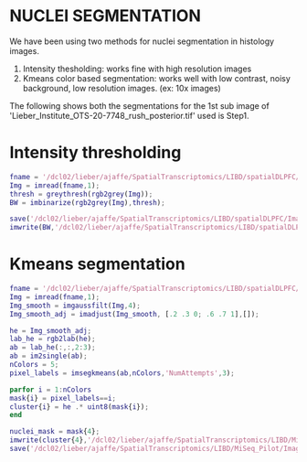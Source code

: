 
# NUCLEI SEGMENTATION

We have been using two methods for nuclei segmentation in histology images.
1) Intensity thesholding: works fine with high resolution images 
2) Kmeans color based segmentation: works well with low contrast, noisy background, low resolution images. (ex: 10x images)

The following shows both the segmentations for the 1st sub image of 'Lieber_Institute_OTS-20-7748_rush_posterior.tif' used is Step1.

# Intensity thresholding
```matlab
fname = '/dcl02/lieber/ajaffe/SpatialTranscriptomics/LIBD/spatialDLPFC/Images/Liebert_Institute_OTS-20-7748_rush_posterior_1.tif';
Img = imread(fname,1);
thresh = greythresh(rgb2grey(Img));
BW = imbinarize(rgb2grey(Img),thresh);

save('/dcl02/lieber/ajaffe/SpatialTranscriptomics/LIBD/spatialDLPFC/Images/Liebert_Institute_OTS-20-7748_rush_posterior_1_nucleisegmentation.mat','BW')
imwrite(BW,'/dcl02/lieber/ajaffe/SpatialTranscriptomics/LIBD/spatialDLPFC/Images/Liebert_Institute_OTS-20-7748_rush_posterior_1_nucleisegmentation.tif')
```
# Kmeans segmentation

```matlab
fname = '/dcl02/lieber/ajaffe/SpatialTranscriptomics/LIBD/spatialDLPFC/Images/Liebert_Institute_OTS-20-7748_rush_posterior_1.tif';
Img = imread(fname,1);
Img_smooth = imgaussfilt(Img,4);
Img_smooth_adj = imadjust(Img_smooth, [.2 .3 0; .6 .7 1],[]);

he = Img_smooth_adj;
lab_he = rgb2lab(he);
ab = lab_he(:,:,2:3);
ab = im2single(ab);
nColors = 5;
pixel_labels = imsegkmeans(ab,nColors,'NumAttempts',3);

parfor i = 1:nColors
mask{i} = pixel_labels==i;
cluster{i} = he .* uint8(mask{i});
end

nuclei_mask = mask{4};
imwrite(cluster{4},'/dcl02/lieber/ajaffe/SpatialTranscriptomics/LIBD/MiSeq_Pilot/Images/Raw/Lieber-Institute_OTS-20-7748_rush_posterior_1_cluster4Nuclei.tif') 
save('/dcl02/lieber/ajaffe/SpatialTranscriptomics/LIBD/MiSeq_Pilot/Images/Raw/Lieber-Institute_OTS-20-7748_rush_posterior_1_nucleisegmentation.mat','nuclei_mask')
```
